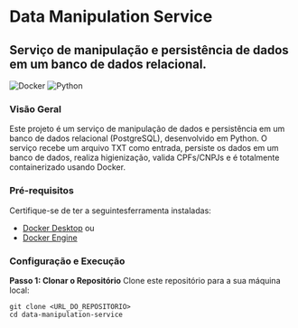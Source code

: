 # Data Manipulation Service
## Serviço de manipulação e persistência de dados em um banco de dados relacional.
![Docker](https://img.shields.io/badge/docker-%230db7ed.svg?style=for-the-badge&logo=docker&logoColor=white)
![Python](https://img.shields.io/badge/python-3670A0?style=for-the-badge&logo=python&logoColor=ffdd54)

### Visão Geral
Este projeto é um serviço de manipulação de dados e persistência em um banco de dados relacional (PostgreSQL), desenvolvido em Python. O serviço recebe um arquivo TXT como entrada, persiste os dados em um banco de dados, realiza higienização, valida CPFs/CNPJs e é totalmente containerizado usando Docker.


### Pré-requisitos

Certifique-se de ter a seguintesferramenta instaladas:

- [Docker Desktop](https://www.docker.com/get-started)
  ou
- [Docker Engine]([https://docs.docker.com/compose/install/](https://docs.docker.com/engine/install/))

### Configuração e Execução

**Passo 1: Clonar o Repositório**
Clone este repositório para a sua máquina local:

```
git clone <URL_DO_REPOSITORIO>
cd data-manipulation-service
```
